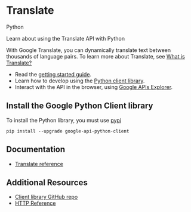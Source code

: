 # Translate
Python

Learn about using the Translate API with Python

With Google Translate, you can dynamically translate text between thousands of language pairs. To learn more about Translate, see [What is Translate?](https://cloud.google.com/translate/docs)

* Read the [getting started guide](https://cloud.google.com/translate/v2/getting_started).
* Learn how to develop using the [Python client library](https://developers.google.com/api-client-library/python/apis/).
* Interact with the API in the browser, using [Google APIs Explorer](https://developers.google.com/apis-explorer/#p/translate/v2/).

## Install the Google Python Client library
To install the Python library, you must use [pypi](https://pypi.python.org/pypi)

```
pip install --upgrade google-api-python-client
```

## Documentation
* [Translate reference](https://developers.google.com/api-client-library/python/apis/)

## Additional Resources
* [Client library GitHub repo](https://github.com/google/google-api-python-client)
* [HTTP Reference](https://cloud.google.com/translate/v2/using_rest)
